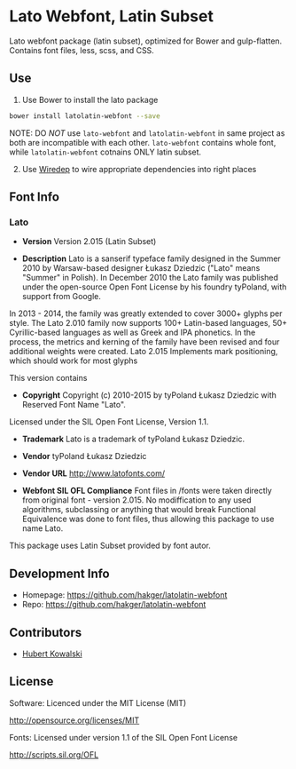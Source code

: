 # Lato Webfont, Latin Subset #

Lato webfont package (latin subset), optimized for Bower and gulp-flatten.
Contains font files, less, scss, and CSS.

## Use ##

1. Use Bower to install the lato package
  ```sh
  bower install latolatin-webfont --save
  ```

NOTE: DO *NOT* use `lato-webfont` and `latolatin-webfont` in same project as
both are incompatible with each other. `lato-webfont` contains whole font, while
`latolatin-webfont` cotnains ONLY latin subset.

2. Use [Wiredep](https://github.com/taptapship/wiredep) to wire appropriate
dependencies into right places

## Font Info ##

### Lato ###

* **Version**
Version 2.015 (Latin Subset)

* **Description**
Lato is a sanserif typeface family designed in the Summer 2010 by Warsaw-based
designer Łukasz Dziedzic ("Lato" means "Summer" in Polish). In December 2010
the Lato family was published under the open-source Open Font License by
his foundry tyPoland, with support from Google.

In 2013 - 2014, the family was greatly extended to cover 3000+ glyphs per style.
The Lato 2.010 family now supports 100+ Latin-based languages, 50+
Cyrillic-based languages as well as Greek and IPA phonetics.
In the process, the metrics and kerning of the family have been revised and four
 additional weights were created.
Lato 2.015 Implements mark positioning, which should work for most glyphs

This version contains 

* **Copyright**
Copyright (c) 2010-2015 by tyPoland Łukasz Dziedzic
with Reserved Font Name "Lato".

Licensed under the SIL Open Font License, Version 1.1.

* **Trademark**
Lato is a trademark of tyPoland Łukasz Dziedzic.

* **Vendor**
tyPoland Łukasz Dziedzic

* **Vendor URL**
http://www.latofonts.com/

* **Webfont SIL OFL Compliance**
Font files in /fonts were taken directly from original font - version 2.015.
No modiffication to any used algorithms, subclassing or anything that would
break Functional Equivalence was done to font files, thus allowing this package
to use name Lato.

This package uses Latin Subset provided by font autor.

## Development Info ##
* Homepage: https://github.com/hakger/latolatin-webfont
* Repo: https://github.com/hakger/latolatin-webfont

## Contributors ##
* [Hubert Kowalski](https://github.com/johnny-bit)

## License ##

Software: Licenced under the MIT License (MIT)

  http://opensource.org/licenses/MIT

Fonts: Licensed under version 1.1 of the SIL Open Font License

  http://scripts.sil.org/OFL
